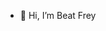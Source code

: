 - 👋 Hi, I’m Beat Frey

<!---
BeatMGB/BeatMGB is a ✨ special ✨ repository because its `README.md` (this file) appears on your GitHub profile.
You can click the Preview link to take a look at your changes.
--->
